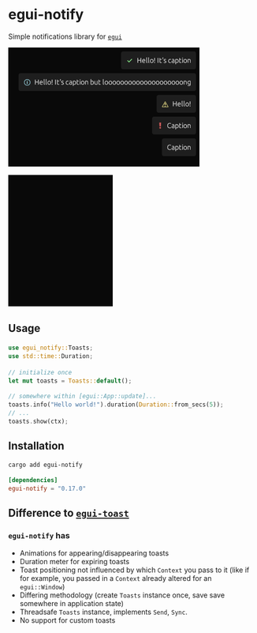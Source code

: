 # egui-notify

Simple notifications library for [`egui`](https://github.com/emilk/egui)

![example_image](media/toasts_type.png)

![example_video](media/toasts_example_video.gif)

## Usage

```rust
use egui_notify::Toasts;
use std::time::Duration;

// initialize once
let mut toasts = Toasts::default();
```

```rust
// somewhere within [egui::App::update]...
toasts.info("Hello world!").duration(Duration::from_secs(5));
// ...
toasts.show(ctx);
```

## Installation

```sh
cargo add egui-notify
```

```toml
[dependencies]
egui-notify = "0.17.0"
```

## Difference to [`egui-toast`](https://github.com/urholaukkarinen/egui-toast)

### `egui-notify` has

- Animations for appearing/disappearing toasts
- Duration meter for expiring toasts
- Toast positioning not influenced by which `Context` you pass to it (like if for example, you passed in a `Context` already altered for an `egui::Window`)
- Differing methodology (create `Toasts` instance once, save save somewhere in application state)
- Threadsafe `Toasts` instance, implements `Send`, `Sync`.
- No support for custom toasts
